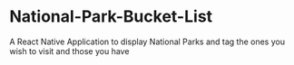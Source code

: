 # National-Park-Bucket-List
A React Native Application to display National Parks and tag the ones you wish to visit and those you have 
